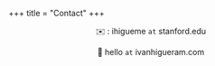 +++
title = "Contact"
+++

<center>

✉️  : ihigueme `at` stanford.edu 

💌  hello `at` ivanhigueram.com

</center>


